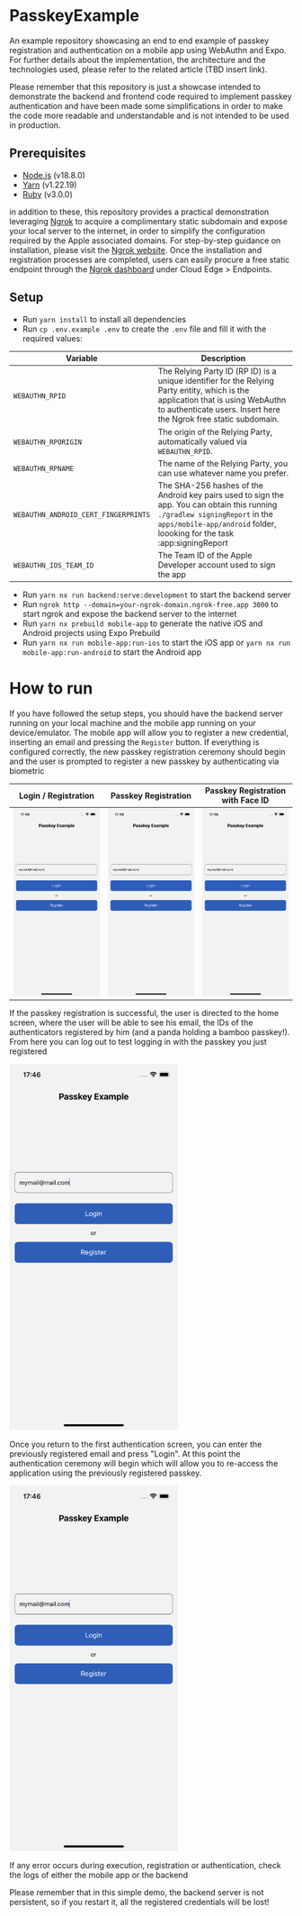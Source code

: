 # PasskeyExample

An example repository showcasing an end to end example of passkey registration and authentication on a mobile app using WebAuthn and Expo.
For further details about the implementation, the architecture and the technologies used, please refer to the related article (TBD insert link).

Please remember that this repository is just a showcase intended to demonstrate the backend and frontend code required to implement passkey authentication and have been made some simplifications in order to make the code more readable and understandable and is not intended to be used in production. 

## Prerequisites
- [Node.js](https://nodejs.org/en/) (v18.8.0)
- [Yarn](https://yarnpkg.com/) (v1.22.19)
- [Ruby](https://www.ruby-lang.org/en/) (v3.0.0)

in addition to these, this repository provides a practical demonstration leveraging [Ngrok](https://ngrok.com/) to acquire a complimentary static subdomain and expose your local server to the internet, in order to simplify the configuration required by the Apple associated domains.
For step-by-step guidance on installation, please visit the [Ngrok website](https://ngrok.com/download). Once the installation and registration processes are completed, users can easily procure a free static endpoint through the [Ngrok dashboard](https://dashboard.ngrok.com) under Cloud Edge > Endpoints.

## Setup

- Run `yarn install` to install all dependencies
- Run `cp .env.example .env` to create the `.env` file and fill it with the required values:

| Variable | Description                                                                                                                                                                                               |
| --- |-----------------------------------------------------------------------------------------------------------------------------------------------------------------------------------------------------------|
| `WEBAUTHN_RPID` | The Relying Party ID (RP ID) is a unique identifier for the Relying Party entity, which is the application that is using WebAuthn to authenticate users. Insert here the Ngrok free static subdomain.     |
| `WEBAUTHN_RPORIGIN` | The origin of the Relying Party, automatically valued via `WEBAUTHN_RPID`.                                                                                                                                |
| `WEBAUTHN_RPNAME` | The name of the Relying Party, you can use whatever name you prefer.                                                                                                                                      |
| `WEBAUTHN_ANDROID_CERT_FINGERPRINTS` | The SHA-256 hashes of the Android key pairs used to sign the app. You can obtain this running `./gradlew signingReport` in the `apps/mobile-app/android` folder, loooking for the task :app:signingReport |
| `WEBAUTHN_IOS_TEAM_ID` | The Team ID of the Apple Developer account used to sign the app                                                                                                                                           |

- Run `yarn nx run backend:serve:development` to start the backend server
- Run `ngrok http --domain=your-ngrok-domain.ngrok-free.app 3000` to start ngrok and expose the backend server to the internet
- Run `yarn nx prebuild mobile-app` to generate the native iOS and Android projects using Expo Prebuild
- Run `yarn nx run mobile-app:run-ios` to start the iOS app or `yarn nx run mobile-app:run-android` to start the Android app

# How to run

If you have followed the setup steps, you should have the backend server running on your local machine and the mobile app running on your device/emulator.
The mobile app will allow you to register a new credential, inserting an email and pressing the `Register` button. 
If everything is configured correctly, the new passkey registration ceremony should begin and the user is prompted to register a new passkey by authenticating via biometric

| Login / Registration                                                                                                                                                       | Passkey Registration                                                                                                                                                       | Passkey Registration with Face ID                                                                                                                                         |
|----------------------------------------------------------------------------------------------------------------------------------------------------------------------------|----------------------------------------------------------------------------------------------------------------------------------------------------------------------------|---------------------------------------------------------------------------------------------------------------------------------------------------------------------------|
| <img width=300 src="https://raw.githubusercontent.com/heritageholdings/passkey-example/master/docs/img/first_screen.png"> | <img width=300 src="https://raw.githubusercontent.com/heritageholdings/passkey-example/master/docs/img/first_screen.png"> | <img width=300 src="https://raw.githubusercontent.com/heritageholdings/passkey-example/master/docs/img/first_screen.png"> |

If the passkey registration is successful, the user is directed to the home screen, where the user will be able to see his email, the IDs of the authenticators registered by him (and a panda holding a bamboo passkey!). From here you can log out to test logging in with the passkey you just registered

<img width=300 src="https://raw.githubusercontent.com/heritageholdings/passkey-example/master/docs/img/first_screen.png">

Once you return to the first authentication screen, you can enter the previously registered email and press "Login". At this point the authentication ceremony will begin which will allow you to re-access the application using the previously registered passkey.

<img width=300 src="https://raw.githubusercontent.com/heritageholdings/passkey-example/master/docs/img/first_screen.png">

If any error occurs during execution, registration or authentication, check the logs of either the mobile app or the backend

Please remember that in this simple demo, the backend server is not persistent, so if you restart it, all the registered credentials will be lost!
